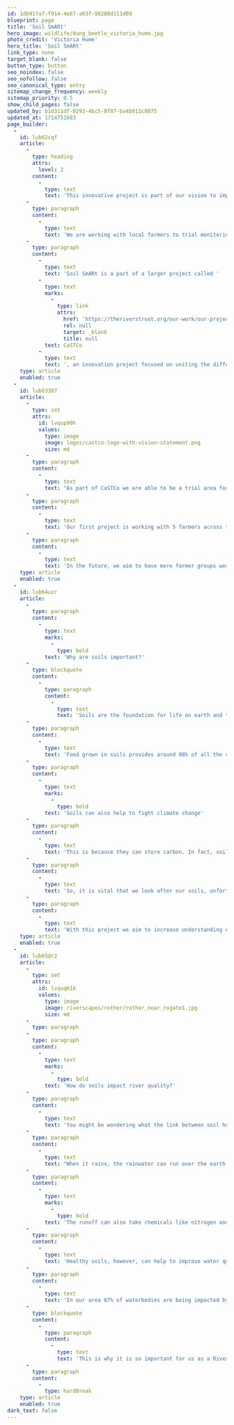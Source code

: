 ```yaml
---
id: 1db91fa7-f914-4e67-a03f-98208d111d09
blueprint: page
title: 'Soil SmARt'
hero_image: wildlife/dung_beetle_victoria_hume.jpg
photo_credit: 'Victoria Hume'
hero_title: 'Soil SmARt'
link_type: none
target_blank: false
button_type: button
seo_noindex: false
seo_nofollow: false
seo_canonical_type: entry
sitemap_change_frequency: weekly
sitemap_priority: 0.5
show_child_pages: false
updated_by: b1d311df-0293-4bc5-8f87-ba4b911c8075
updated_at: 1714751683
page_builder:
  -
    id: lub62cqf
    article:
      -
        type: heading
        attrs:
          level: 2
        content:
          -
            type: text
            text: 'This innovative project is part of our vision to improve the health of our rivers, through improving soil health!'
      -
        type: paragraph
        content:
          -
            type: text
            text: 'We are working with local farmers to trial monitoring methods that can be used to test the quality of the soil and help with soil improvements.'
      -
        type: paragraph
        content:
          -
            type: text
            text: 'Soil SmARt is a part of a larger project called '
          -
            type: text
            marks:
              -
                type: link
                attrs:
                  href: 'https://theriverstrust.org/our-work/our-projects/castco-catchment-systems-thinking-cooperative'
                  rel: null
                  target: _blank
                  title: null
            text: CaSTCo
          -
            type: text
            text: ', an innovation project focused on uniting the different organisations involved in river health in the UK. '
    type: article
    enabled: true
  -
    id: lub63387
    article:
      -
        type: set
        attrs:
          id: lvqup90h
          values:
            type: image
            image: logos/castco-logo-with-vision-statement.png
            size: md
      -
        type: paragraph
        content:
          -
            type: text
            text: "As part of CaSTCo we are able to be a trial area for different soil monitoring methods. We aim to put this opportunity to good use by running a variety of different programs over the next year and a half. This project focuses on the Western Rother and the River Arun catchments.\_"
      -
        type: paragraph
        content:
          -
            type: text
            text: 'Our first project is working with 5 farmers across the catchment to monitor the health of their soils. This will be a collaborative project and will involve working closely with our project partners and the farmers. Together we will design a soil health monitoring scheme that will use easy and low-cost tests that can be done in the field by the farmers or volunteers. This will enable the farmers to test their soils anytime they want and to gain greater knowledge of soil health. This will also help us to have a better understanding of the health of local soils and what we can do to help improve them.'
      -
        type: paragraph
        content:
          -
            type: text
            text: 'In the future, we aim to have more farmer groups working on the Soil SmARt project and more engagement outside of those groups. We would also like to engage more with non-farmers in the area to promote better understanding of soils and their importance, and hope to focus on urban areas and private gardens/allotments in the future.'
    type: article
    enabled: true
  -
    id: lub64uzr
    article:
      -
        type: paragraph
        content:
          -
            type: text
            marks:
              -
                type: bold
            text: 'Why are soils important?'
      -
        type: blockquote
        content:
          -
            type: paragraph
            content:
              -
                type: text
                text: 'Soils are the foundation for life on earth and they provide many benefits to the world around us.'
      -
        type: paragraph
        content:
          -
            type: text
            text: 'Food grown in soils provides around 98% of all the calories humans consume. Soils are also a valuable habitat for all sorts of organisms – by some estimates more than half of all terrestrial species live in the soil! Soil also grows the plants that are the habitats or food source of many other species. One teaspoon of healthy soil can have 10 billion organisms in it! '
      -
        type: paragraph
        content:
          -
            type: text
            marks:
              -
                type: bold
            text: 'Soils can also help to fight climate change'
      -
        type: paragraph
        content:
          -
            type: text
            text: 'This is because they can store carbon. In fact, soils store more carbon than all the trees and plants, and the atmosphere combined! Furthermore, healthy soils can help prevent or reduce flooding as they can absorb water and slowly release the water into the rivers, instead of all the water entering the rivers at once. '
      -
        type: paragraph
        content:
          -
            type: text
            text: 'So, it is vital that we look after our soils, unfortunately, our soils are under threat. Some land management practices mean that soils are being sealed (covered with concrete), soil is being eroded and degraded, and carbon is being lost from soils. '
      -
        type: paragraph
        content:
          -
            type: text
            text: 'With this project we aim to increase understanding of the importance of good soil health and promote the improvement of soils in the local area!'
    type: article
    enabled: true
  -
    id: lub65dr2
    article:
      -
        type: set
        attrs:
          id: lvquqk1b
          values:
            type: image
            image: riverscapes/rother/rother_near_rogate1.jpg
            size: md
      -
        type: paragraph
      -
        type: paragraph
        content:
          -
            type: text
            marks:
              -
                type: bold
            text: 'How do soils impact river quality?'
      -
        type: paragraph
        content:
          -
            type: text
            text: 'You might be wondering what the link between soil health and water quality is. The truth is that they are very connected to each other.'
      -
        type: paragraph
        content:
          -
            type: text
            text: "When it rains, the rainwater can run over the earth's surface and into the nearby waterbodies, this is known as run off. When this happens over soil, the rain can take the soil and all sorts of pollutants with it and straight into the rivers. The extra soil in the water can make the soil murky and can smother the creatures living in the water and contributes to the loss of valuable topsoil through soil erosion. "
      -
        type: paragraph
        content:
          -
            type: text
            marks:
              -
                type: bold
            text: 'The runoff can also take chemicals like nitrogen and phosphorus, which are used on the fields, into the water which can be harmful to the rivers. '
      -
        type: paragraph
        content:
          -
            type: text
            text: 'Healthy soils, however, can help to improve water quality, as they are able to stick together better, reducing erosion and pollution, and can improve water infiltration, reducing water runoff.'
      -
        type: paragraph
        content:
          -
            type: text
            text: 'In our area 67% of waterbodies are being impacted by pollution from agriculture and the river rother is the most erodible catchment in the UK. '
      -
        type: blockquote
        content:
          -
            type: paragraph
            content:
              -
                type: text
                text: 'This is why it is so important for us as a Rivers Trust to have a strong focus on soils, and this is why the Soil SmARt project will be looking into local soil health.'
      -
        type: paragraph
        content:
          -
            type: hardBreak
    type: article
    enabled: true
dark_text: false
---
```

